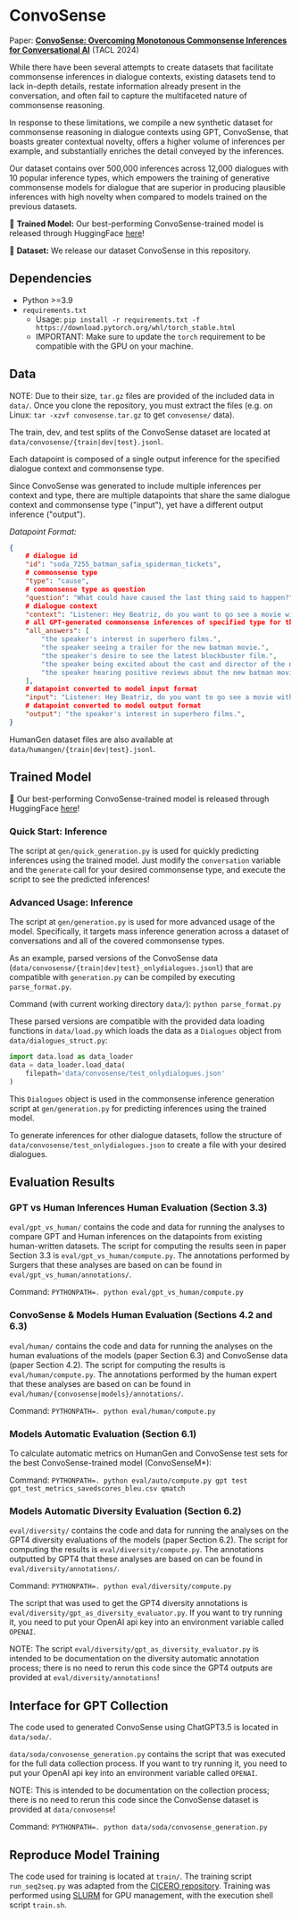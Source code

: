 # ConvoSense

Paper: [**ConvoSense:  Overcoming Monotonous Commonsense Inferences for Conversational AI**](paper.pdf) (TACL 2024)

While there have been several attempts to create datasets that facilitate commonsense inferences in dialogue contexts, existing datasets tend to lack in-depth details, restate information already present in the conversation, and often fail to capture the multifaceted nature of commonsense reasoning.

In response to these limitations, we compile a new synthetic dataset for commonsense reasoning in dialogue contexts using GPT, ConvoSense, that boasts greater contextual novelty, offers a higher volume of inferences per example, and substantially enriches the detail conveyed by the inferences.

Our dataset contains over 500,000 inferences across 12,000 dialogues with 10 popular inference types, which empowers the training of generative commonsense models for dialogue that are superior in producing plausible inferences with high novelty when compared to models trained on the previous datasets. 

:star2: **Trained Model:** Our best-performing ConvoSense-trained model is released through HuggingFace [here](https://huggingface.co/sefinch/ConvoSenseGenerator)!

:star2: **Dataset:** We release our dataset ConvoSense in this repository.

## Dependencies

* Python >=3.9
* `requirements.txt`
    * Usage: `pip install -r requirements.txt -f https://download.pytorch.org/whl/torch_stable.html`
    * IMPORTANT: Make sure to update the `torch` requirement to be compatible with the GPU on your machine. 

## Data

NOTE: Due to their size, `tar.gz` files are provided of the included data in `data/`. Once you clone the repository, you must extract the files (e.g. on Linux: `tar -xzvf convosense.tar.gz` to get `convosense/` data).

The train, dev, and test splits of the ConvoSense dataset are located at `data/convosense/{train|dev|test}.jsonl`.

Each datapoint is composed of a single output inference for the specified dialogue context and commonsense type. 

Since ConvoSense was generated to include multiple inferences per context and type, there are multiple datapoints that share the same dialogue context and commonsense type ("input"), yet have a different output inference ("output").

*Datapoint Format:*

```json
{
    # dialogue id
    "id": "soda_7255_batman_safia_spiderman_tickets",
    # commonsense type
    "type": "cause",
    # commonsense type as question
    "question": "What could have caused the last thing said to happen?", 
    # dialogue context
    "context": "Listener: Hey Beatriz, do you want to go see a movie with me?\nSpeaker: Sure, that sounds like fun. What movie do you want to see?\nListener: I don't know, there are a lot of good ones out right now. Do you have any suggestions?\nSpeaker: Well, I've been wanting to see the new Batman movie.", 
    # all GPT-generated commonsense inferences of specified type for the dialogue context
    "all_answers": [
        "the speaker's interest in superhero films.", 
        "the speaker seeing a trailer for the new batman movie.", 
        "the speaker's desire to see the latest blockbuster film.", 
        "the speaker being excited about the cast and director of the new batman movie.", 
        "the speaker hearing positive reviews about the new batman movie from friends or online."
    ], 
    # datapoint converted to model input format 
    "input": "Listener: Hey Beatriz, do you want to go see a movie with me?\nSpeaker: Sure, that sounds like fun. What movie do you want to see?\nListener: I don't know, there are a lot of good ones out right now. Do you have any suggestions?\nSpeaker: Well, I've been wanting to see the new Batman movie.\n\n[Question] What could have caused the last thing said to happen?\n[Answer]",
    # datapoint converted to model output format  
    "output": "the speaker's interest in superhero films.",  
}
```

HumanGen dataset files are also available at `data/humangen/{train|dev|test}.jsonl`.

## Trained Model

:star2: Our best-performing ConvoSense-trained model is released through HuggingFace [here](https://huggingface.co/sefinch/ConvoSenseGenerator)!

### Quick Start: Inference

The script at `gen/quick_generation.py` is used for quickly predicting inferences using the trained model. Just modify the `conversation` variable and the `generate` call for your desired commonsense type, and execute the script to see the predicted inferences!

### Advanced Usage: Inference

The script at `gen/generation.py` is used for more advanced usage of the model. Specifically, it targets mass inference generation across a dataset of conversations and all of the covered commonsense types.

As an example, parsed versions of the ConvoSense data (`data/convosense/{train|dev|test}_onlydialogues.jsonl`) that are compatible with `generation.py` can be compiled by executing `parse_format.py`.

Command (with current working directory `data/`): `python parse_format.py`

These parsed versions are compatible with the provided data loading functions in `data/load.py` which loads the data as a `Dialogues` object from `data/dialogues_struct.py`:

```python
import data.load as data_loader
data = data_loader.load_data(
    filepath='data/convosense/test_onlydialogues.json'
)
```

This `Dialogues` object is used in the commonsense inference generation script at `gen/generation.py` for predicting inferences using the trained model.

To generate inferences for other dialogue datasets, follow the structure of `data/convosense/test_onlydialogues.json` to create a file with your desired dialogues.

## Evaluation Results

### GPT vs Human Inferences Human Evaluation (Section 3.3)

`eval/gpt_vs_human/` contains the code and data for running the analyses to compare GPT and Human inferences on the datapoints from existing human-written datasets. The script for computing the results seen in paper Section 3.3 is `eval/gpt_vs_human/compute.py`. The annotations performed by Surgers that these analyses are based on can be found in `eval/gpt_vs_human/annotations/`.

Command:
`PYTHONPATH=. python eval/gpt_vs_human/compute.py`

### ConvoSense & Models Human Evaluation (Sections 4.2 and 6.3)

`eval/human/` contains the code and data for running the analyses on the human evaluations of the models (paper Section 6.3) and ConvoSense data (paper Section 4.2). The script for computing the results is `eval/human/compute.py`. The annotations performed by the human expert that these analyses are based on can be found in `eval/human/{convosense|models}/annotations/`.

Command: `PYTHONPATH=. python eval/human/compute.py`

### Models Automatic Evaluation (Section 6.1)

To calculate automatic metrics on HumanGen and ConvoSense test sets for the best ConvoSense-trained model (ConvoSenseM*):

Command: `PYTHONPATH=. python eval/auto/compute.py gpt test gpt_test_metrics_savedscores_bleu.csv qmatch`

### Models Automatic Diversity Evaluation (Section 6.2)

`eval/diversity/` contains the code and data for running the analyses on the GPT4 diversity evaluations of the models (paper Section 6.2). The script for computing the results is `eval/diversity/compute.py`. The annotations outputted by GPT4 that these analyses are based on can be found in `eval/diversity/annotations/`. 

Command: `PYTHONPATH=. python eval/diversity/compute.py`

The script that was used to get the GPT4 diversity annotations is `eval/diversity/gpt_as_diversity_evaluator.py`. If you want to try running it, you need to put your OpenAI api key into an environment variable called `OPENAI`.

NOTE: The script `eval/diversity/gpt_as_diversity_evaluator.py` is intended to be documentation on the diversity automatic annotation process; there is no need to rerun this code since the GPT4 outputs are provided at `eval/diversity/annotations`!

## Interface for GPT Collection

The code used to generated ConvoSense using ChatGPT3.5 is located in `data/soda/`.

`data/soda/convosense_generation.py` contains the script that was executed for the full data collection process. If you want to try running it, you need to put your OpenAI api key into an environment variable called `OPENAI`.

NOTE: This is intended to be documentation on the collection process; there is no need to rerun this code since the ConvoSense dataset is provided at `data/convosense`!

Command: `PYTHONPATH=. python data/soda/convosense_generation.py`

## Reproduce Model Training

The code used for training is located at `train/`. The training script `run_seq2seq.py` was adapted from the [CICERO repository](https://github.com/declare-lab/CICERO). Training was performed using [SLURM](https://slurm.schedmd.com/quickstart.html) for GPU management, with the execution shell script `train.sh`.









